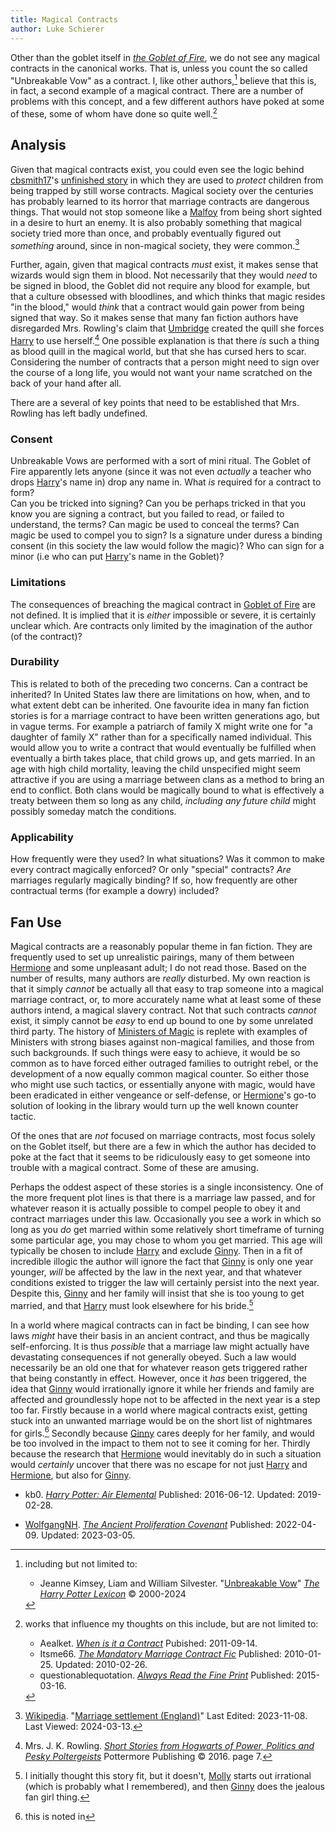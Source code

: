 ```yaml
---
title: Magical Contracts
author: Luke Schierer
---
```



Other than the goblet itself in _[the Goblet of Fire]_, we do not see any magical contracts in the canonical works.  That is, unless you count the so called "Unbreakable Vow" as a contract.  I, like other authors,[^240313-2] believe that this is, in fact, a second example of a magical contract.  There are a number of problems with this concept, and a few different authors have poked at some of these, some of whom have done so quite well.[^240313-3]  

## Analysis 

Given that magical contracts exist, you could even see the logic behind [cbsmith17]'s [unfinished story][ttpbc] in which they are used to *protect* children from being trapped by still worse contracts.  Magical society over the centuries has probably learned to its horror that marriage contracts are dangerous things.  That would not stop someone like a [Malfoy] from being short sighted in a desire to hurt an enemy.  It is also probably something that magical society tried more than once, and probably eventually figured out *something* around, since in non-magical society, they were common.[^240313-5]

Further, again, given that magical contracts *must* exist, it makes sense that wizards would sign them in blood.  Not necessarily that they would *need* to be signed in blood, the Goblet did not require any blood for example, but that a culture obsessed with bloodlines, and which thinks that magic resides "in the blood," would *think* that a contract would gain power from being signed that way.  So it makes sense that many fan fiction authors have disregarded Mrs. Rowling's claim that [Umbridge] created the quill she forces [Harry] to use herself.[^240313-4]  One possible explanation is that there *is* such a thing as blood quill in the magical world, but that she has cursed hers to scar.  Considering the number of contracts that a person might need to sign over the course of a long life, you would not want your name scratched on the back of your hand after all. 

There are a several of key points that need to be established that Mrs. Rowling has left badly undefined. 

### Consent 

Unbreakable Vows are performed with a sort of mini ritual.  The Goblet of Fire apparently lets anyone (since it was not even *actually* a teacher who drops [Harry]'s name in) drop any name in.  What *is* required for a contract to form?  
Can you be tricked into signing?  Can you be perhaps tricked in that you know you are signing a contract, but you failed to read, or failed to understand, the terms? Can magic be used to conceal the terms? Can magic be used to compel you to sign? Is a signature under duress a binding consent (in this society the law would follow the magic)?   Who can sign for a minor (i.e who can put [Harry]'s name in the Goblet)? 

### Limitations

The consequences of breaching the magical contract in [Goblet of Fire] are not defined.  It is implied that it is *either* impossible or severe, it is certainly unclear which.  Are contracts only limited by the imagination of the author (of the contract)?  

### Durability

This is related to both of the preceding two concerns.  Can a contract be inherited?  In United States law there are limitations on how, when, and to what extent debt can be inherited.  One favourite idea in many fan fiction stories is for a marriage contract to have been written generations ago, but in vague terms.  For example a patriarch of family X might write one for "a daughter of family X" rather than for a specifically named individual.  This would allow you to write a contract that would eventually be fulfilled when eventually a birth takes place, that child grows up, and gets married.  In an age with high child mortality, leaving the child unspecified might seem attractive if you are using a marriage between clans as a method to bring an end to conflict.  Both clans would be magically bound to what is effectively a treaty between them so long as any child, *including any future child* might possibly someday match the conditions.  

### Applicability

How frequently were they used?  In what situations?  Was it common to make every contract magically enforced?  Or only "special" contracts?  *Are* marriages regularly magically binding?  If so, how frequently are other contractual terms (for example a dowry) included?  

## Fan Use

Magical contracts are a reasonably popular theme in fan fiction.  They are frequently used to set up unrealistic pairings, many of them between [Hermione] and some unpleasant adult; I do not read those.  Based on the number of results, many authors are *really* disturbed. My own reaction is that it simply *cannot* be actually all that easy to trap someone into a magical marriage contract, or, to more accurately name what at least some of these authors intend, a magical slavery contract. Not that such contracts *cannot* exist, it simply cannot be *easy* to end up bound to one by some unrelated third party.  The history of [Ministers of Magic] is replete with examples of Ministers with strong biases against non-magical families, and those from such backgrounds.  If such things were easy to achieve, it would be so common as to have forced either outraged families to outright rebel, or the development of a now equally common magical counter.  So either those who might use such tactics, or essentially anyone with magic, would have been eradicated in either vengeance or self-defense, or [Hermione]'s go-to solution of looking in the library would turn up the well known counter tactic. 

Of the ones that are *not* focused on marriage contracts, most focus solely on the Goblet itself, but there are a few in which the author has decided to poke at the fact that it seems to be ridiculously easy to get someone into trouble with a magical contract. Some of these are amusing. 

Perhaps the oddest aspect of these stories is a single inconsistency.  One of the more frequent plot lines is that there is a marriage law passed, and for whatever reason it is actually possible to compel people to obey it and contract marriages under this law.  Occasionally you see a work in which so long as you *do* get married within some relatively short timeframe of turning some particular age, you may chose to whom you get married.  This age will typically be chosen to include [Harry] and exclude [Ginny].  Then in a fit of incredible illogic the author will ignore the fact that [Ginny]
is only one year younger, *will* be affected by the law in the next year, and that whatever conditions existed to trigger the law will certainly persist into the next year.  Despite this, [Ginny] and her family will insist that she is too young to get married, and that [Harry] must look elsewhere for his bride.[^240315-1] 

In a world where magical contracts can in fact be binding, I can see how laws *might* have their basis in an ancient contract, and thus be magically self-enforcing.  It is thus *possible* that a marriage law might actually have devastating consequences if not generally obeyed.  Such a law would necessarily be an old one that for whatever reason gets triggered rather that being constantly in effect.  However, once it *has* been triggered, the idea that [Ginny] would irrationally ignore it while her friends and family are affected and groundlessly hope not to be affected in the next year is a step too far.  Firstly because in a world where magical contracts exist, getting stuck into an unwanted marriage would be on the short list of nightmares for girls.[^240315-2]  Secondly because [Ginny] cares deeply for her family, and would be too involved in the impact to them not to see it coming for her. Thirdly because the research that [Hermione] would inevitably do in such a situation would *certainly* uncover that there was no escape for not just [Harry] and [Hermione], but also for [Ginny]. 

[Ginny]: <../../people/weasley/ginevra_molly/>

[Hermione]: <../../people/granger/hermione_jean/>

[Harry]: <../../people/potter/harry_james/>

[Umbridge]: <../../people/umbridge/delores_jane/>

[Malfoy]: <../../people/malfoy/>

[Molly]: <../../people/prewett/molly/>

[ttpbc]: https://www.fanfiction.net/s/13987875/

[Ministers of Magic]: https://www.rowlingindex.org/work/msmpm/

[the Goblet of Fire]: https://www.librarything.com/work/113

[Goblet of Fire]: https://www.librarything.com/work/113]

[^240315-2]: this is noted in
  * kb0. _[Harry Potter: Air Elemental](https://www.fanfiction.net/s/11995519/1)_
    Published: 2016-06-12. Updated: 2019-02-28. 

[^240315-1]: I initially thought this story fit, but it doesn't, [Molly] starts out irrational (which is probably what I remembered), and then [Ginny] does the jealous fan girl thing.
   * [WolfgangNH](https://archiveofourown.org/users/WolfgangNH/pseuds/WolfgangNH). 
     _[The Ancient Proliferation Covenant](https://archiveofourown.org/works/38270980)_
     Published: 2022-04-09. Updated: 2023-03-05.

[^240313-2]: including but not limited to:
    * Jeanne Kimsey, Liam and William Silvester. 
      "[Unbreakable Vow](https://www.hp-lexicon.org/magic/unbreakable-vow/)"
      _[The Harry Potter Lexicon]_ © 2000-2024

[The Harry Potter Lexicon]: https://www.hp-lexicon.org

[^240313-3]: works that influence my thoughts on this include, but are not limited to:
    * Aealket. _[When is it a Contract](https://www.fanfiction.net/s/7382549)_
      Pubished: 2011-09-14.  
    * Itsme66. _[The Mandatory Marriage Contract Fic](https://www.fanfiction.net/s/5695032)_
      Published: 2010-01-25. Updated: 2010-02-26.  
    * questionablequotation.
      _[Always Read the Fine Print](https://www.fanfiction.net/s/11118965)_
      Published: 2015-03-16.

[cbsmith17]: https://www.fanfiction.net/u/14755259/cbsmith17 

[^240313-4]: Mrs. J. K. Rowling. 
    _[Short Stories from Hogwarts of Power, Politics and Pesky Poltergeists]_
    Pottermore Publishing © 2016.  page 7.

[Short Stories from Hogwarts of Power, Politics and Pesky Poltergeists]: https://www.librarything.com/work/18275514 

[^240313-5]: [Wikipedia].
    "[Marriage settlement (England)](https://en.wikipedia.org/wiki/Marriage_settlement_(England))"
    Last Edited: 2023-11-08. Last Viewed: 2024-03-13.

[Wikipedia]: https://wikipedia.org/